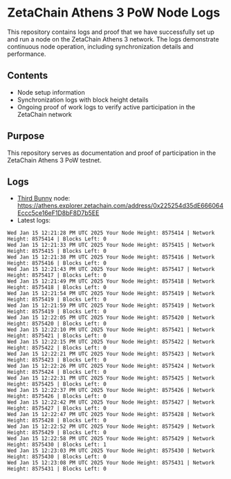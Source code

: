 # ZetaChain Athens 3 PoW Node Logs
This repository contains logs and proof that we have successfully set up and run a node on the ZetaChain Athens 3 network. The logs demonstrate continuous node operation, including synchronization details and performance.

## Contents
- Node setup information
- Synchronization logs with block height details
- Ongoing proof of work logs to verify active participation in the ZetaChain network

## Purpose
This repository serves as documentation and proof of participation in the ZetaChain Athens 3 PoW testnet.

## Logs

- [Third Bunny](https://thirdbunny.xyz/) node: https://athens.explorer.zetachain.com/address/0x225254d35dE666064Eccc5ce16eF1D8bF8D7b5EE
- Latest logs:
```
Wed Jan 15 12:21:28 PM UTC 2025 Your Node Height: 8575414 | Network Height: 8575414 | Blocks Left: 0
Wed Jan 15 12:21:33 PM UTC 2025 Your Node Height: 8575415 | Network Height: 8575415 | Blocks Left: 0
Wed Jan 15 12:21:38 PM UTC 2025 Your Node Height: 8575416 | Network Height: 8575416 | Blocks Left: 0
Wed Jan 15 12:21:43 PM UTC 2025 Your Node Height: 8575417 | Network Height: 8575417 | Blocks Left: 0
Wed Jan 15 12:21:49 PM UTC 2025 Your Node Height: 8575418 | Network Height: 8575418 | Blocks Left: 0
Wed Jan 15 12:21:54 PM UTC 2025 Your Node Height: 8575419 | Network Height: 8575419 | Blocks Left: 0
Wed Jan 15 12:21:59 PM UTC 2025 Your Node Height: 8575419 | Network Height: 8575419 | Blocks Left: 0
Wed Jan 15 12:22:05 PM UTC 2025 Your Node Height: 8575420 | Network Height: 8575420 | Blocks Left: 0
Wed Jan 15 12:22:10 PM UTC 2025 Your Node Height: 8575421 | Network Height: 8575421 | Blocks Left: 0
Wed Jan 15 12:22:15 PM UTC 2025 Your Node Height: 8575422 | Network Height: 8575422 | Blocks Left: 0
Wed Jan 15 12:22:21 PM UTC 2025 Your Node Height: 8575423 | Network Height: 8575423 | Blocks Left: 0
Wed Jan 15 12:22:26 PM UTC 2025 Your Node Height: 8575424 | Network Height: 8575424 | Blocks Left: 0
Wed Jan 15 12:22:31 PM UTC 2025 Your Node Height: 8575425 | Network Height: 8575425 | Blocks Left: 0
Wed Jan 15 12:22:37 PM UTC 2025 Your Node Height: 8575426 | Network Height: 8575426 | Blocks Left: 0
Wed Jan 15 12:22:42 PM UTC 2025 Your Node Height: 8575427 | Network Height: 8575427 | Blocks Left: 0
Wed Jan 15 12:22:47 PM UTC 2025 Your Node Height: 8575428 | Network Height: 8575428 | Blocks Left: 0
Wed Jan 15 12:22:52 PM UTC 2025 Your Node Height: 8575429 | Network Height: 8575429 | Blocks Left: 0
Wed Jan 15 12:22:58 PM UTC 2025 Your Node Height: 8575429 | Network Height: 8575430 | Blocks Left: 1
Wed Jan 15 12:23:03 PM UTC 2025 Your Node Height: 8575430 | Network Height: 8575430 | Blocks Left: 0
Wed Jan 15 12:23:08 PM UTC 2025 Your Node Height: 8575431 | Network Height: 8575431 | Blocks Left: 0
```
